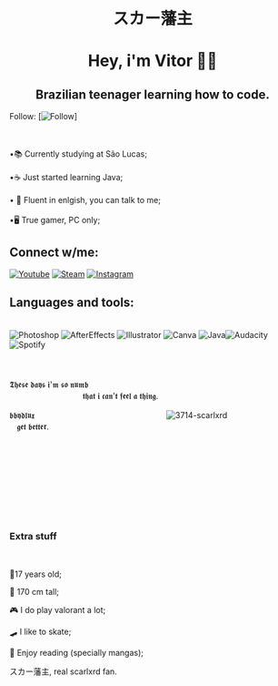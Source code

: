 # <center> スカー藩主

# <center> Hey, i'm Vitor 🥷🏿
## <center> Brazilian teenager learning how to code.


Follow:
[![Follow](https://img.shields.io/github/followers/bbydlux.svg?style=social&label=Follow&maxAge=2592000)]
<br/>
<br/>
<br/>



    
•📚 Currently studying at São Lucas;
 <br/>
    <br/>
•☕ Just started learning Java;
<br/>
    <br/>
   • 💬 Fluent in enlgish, you can talk to me;
    <br/>
    <br/>
    •🖥️ True gamer, PC only;

## Connect w/me: 
[![Youtube](https://img.shields.io/badge/YouTube-FF0000?style=for-the-badge&logo=youtube&logoColor=white)](https://www.youtube.com/channel/UCShSeONE08BE3c2Vw_F2hlA)
[![Steam](https://img.shields.io/badge/Steam-000000?style=for-the-badge&logo=steam&logoColor=white)](https://steamcommunity.com/id/wordaddy/)
[![Instagram](https://img.shields.io/badge/Instagram-E4405F?style=for-the-badge&logo=instagram&logoColor=white)](https://instragram.com/bbydlux)

## Languages and tools:

<div style="display: inline_block"><br/>
<img align="center" alt="Photoshop" src="https://img.shields.io/badge/Adobe%20Photoshop-31A8FF?style=for-the-badge&logo=Adobe%20Photoshop&logoColor=black" />
<img align="center" alt="AfterEffects" src="https://img.shields.io/badge/Adobe%20after%20affects-CF96FD?style=for-the-badge&logo=Adobe%20after%20effects&logoColor=393665" />
<img align="center" alt="Illustrator" src="https://img.shields.io/badge/Adobe%20Illustrator-FF9A00?style=for-the-badge&logo=adobe%20illustrator&logoColor=white" />
<img align="center" alt="Canva" src="https://img.shields.io/badge/Canva-%2300C4CC.svg?&style=for-the-badge&logo=Canva&logoColor=white" />
<img align="center" alt="Java" src="https://img.shields.io/badge/Java-ED8B00?style=for-the-badge&logo=openjdk&logoColor=white" /><img align="center" alt="Audacity" src="https://img.shields.io/badge/Audacity-0000CC?style=for-the-badge&logo=audacity&logoColor=white" /><img align="center" alt="Spotify" src="https://img.shields.io/badge/Spotify-1ED760?&style=for-the-badge&logo=spotify&logoColor=white" />
</div>
<br/>
<br/>
<br/>
𝕿𝖍𝖊𝖘𝖊 𝖉𝖆𝖞𝖘 𝖎'𝖒 𝖘𝖔 𝖓𝖚𝖒𝖇 ㅤㅤㅤㅤㅤㅤㅤㅤㅤㅤㅤㅤㅤㅤㅤㅤㅤㅤㅤㅤㅤㅤㅤㅤㅤㅤㅤㅤㅤㅤㅤㅤㅤㅤㅤㅤㅤㅤ𝖙𝖍𝖆𝖙 𝖎 𝖈𝖆𝖓'𝖙 𝖋𝖊𝖊𝖑 𝖆 𝖙𝖍𝖎𝖓𝖌.

𝖇𝖇𝖞𝖉𝖑𝖚𝖝ㅤㅤㅤㅤㅤㅤㅤㅤㅤㅤㅤㅤㅤㅤㅤㅤㅤㅤ![3714-scarlxrd](https://github.com/bbydlux/bbydlux/assets/133933832/4d86515b-751b-42de-81fa-fa1b2ccb9778) ㅤㅤㅤㅤㅤㅤㅤㅤㅤㅤ𝖌𝖊𝖙 𝖇𝖊𝖙𝖙𝖊𝖗.

<br/>
<br/>
<br/>
<br/>
<br/>
<br/>
<br/>
<br/>

 
 ### Extra stuff
 <br/>
 

  👤17 years old;
 
 

  📏 170 cm tall;
 
 

  🎮 I do play valorant a lot;
 
 

  🛹 I like to skate;
 
 

  📖 Enjoy reading (specially mangas);

 
 
  スカー藩主, real scarlxrd fan.
 
